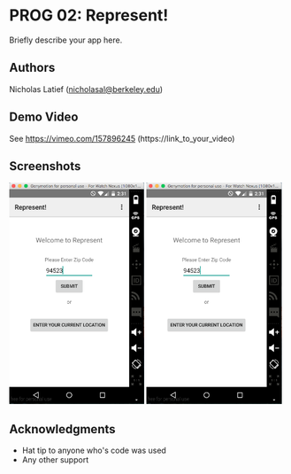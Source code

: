 # PROG 02: Represent!

Briefly describe your app here.

## Authors

Nicholas Latief ([nicholasal@berkeley.edu](mailto:your_email@berkeley.edu))

## Demo Video

See https://vimeo.com/157896245 (https://link_to_your_video)

## Screenshots

<img src="screenshots/2.png" height="400" alt="Screenshot"/>
<img src="screenshots/2.png" height="400" alt="Screenshot"/>


## Acknowledgments

* Hat tip to anyone who's code was used
* Any other support
